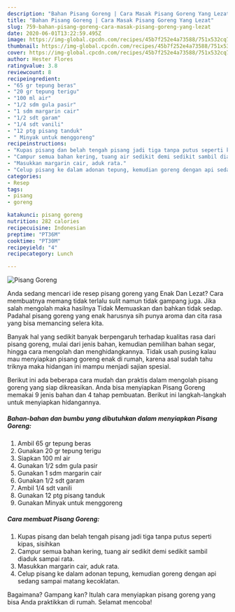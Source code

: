 ```yaml
---
description: "Bahan Pisang Goreng | Cara Masak Pisang Goreng Yang Lezat"
title: "Bahan Pisang Goreng | Cara Masak Pisang Goreng Yang Lezat"
slug: 759-bahan-pisang-goreng-cara-masak-pisang-goreng-yang-lezat
date: 2020-06-01T13:22:59.495Z
image: https://img-global.cpcdn.com/recipes/45b7f252e4a73588/751x532cq70/pisang-goreng-foto-resep-utama.jpg
thumbnail: https://img-global.cpcdn.com/recipes/45b7f252e4a73588/751x532cq70/pisang-goreng-foto-resep-utama.jpg
cover: https://img-global.cpcdn.com/recipes/45b7f252e4a73588/751x532cq70/pisang-goreng-foto-resep-utama.jpg
author: Hester Flores
ratingvalue: 3.8
reviewcount: 8
recipeingredient:
- "65 gr tepung beras"
- "20 gr tepung terigu"
- "100 ml air"
- "1/2 sdm gula pasir"
- "1 sdm margarin cair"
- "1/2 sdt garam"
- "1/4 sdt vanili"
- "12 ptg pisang tanduk"
- " Minyak untuk menggoreng"
recipeinstructions:
- "Kupas pisang dan belah tengah pisang jadi tiga tanpa putus seperti kipas, sisihkan"
- "Campur semua bahan kering, tuang air sedikit demi sedikit sambil diaduk sampai rata."
- "Masukkan margarin cair, aduk rata."
- "Celup pisang ke dalam adonan tepung, kemudian goreng dengan api sedang sampai matang kecoklatan."
categories:
- Resep
tags:
- pisang
- goreng

katakunci: pisang goreng 
nutrition: 282 calories
recipecuisine: Indonesian
preptime: "PT36M"
cooktime: "PT30M"
recipeyield: "4"
recipecategory: Lunch

---
```



![Pisang Goreng](https://img-global.cpcdn.com/recipes/45b7f252e4a73588/751x532cq70/pisang-goreng-foto-resep-utama.jpg)

Anda sedang mencari ide resep pisang goreng yang Enak Dan Lezat? Cara membuatnya memang tidak terlalu sulit namun tidak gampang juga. Jika salah mengolah maka hasilnya Tidak Memuaskan dan bahkan tidak sedap. Padahal pisang goreng yang enak harusnya sih punya aroma dan cita rasa yang bisa memancing selera kita.

Banyak hal yang sedikit banyak berpengaruh terhadap kualitas rasa dari pisang goreng, mulai dari jenis bahan, kemudian pemilihan bahan segar, hingga cara mengolah dan menghidangkannya. Tidak usah pusing kalau mau menyiapkan pisang goreng enak di rumah, karena asal sudah tahu triknya maka hidangan ini mampu menjadi sajian spesial.




Berikut ini ada beberapa cara mudah dan praktis dalam mengolah pisang goreng yang siap dikreasikan. Anda bisa menyiapkan Pisang Goreng memakai 9 jenis bahan dan 4 tahap pembuatan. Berikut ini langkah-langkah untuk menyiapkan hidangannya.

<!--inarticleads1-->

##### Bahan-bahan dan bumbu yang dibutuhkan dalam menyiapkan Pisang Goreng:

1. Ambil 65 gr tepung beras
1. Gunakan 20 gr tepung terigu
1. Siapkan 100 ml air
1. Gunakan 1/2 sdm gula pasir
1. Gunakan 1 sdm margarin cair
1. Gunakan 1/2 sdt garam
1. Ambil 1/4 sdt vanili
1. Gunakan 12 ptg pisang tanduk
1. Gunakan  Minyak untuk menggoreng




<!--inarticleads2-->

##### Cara membuat Pisang Goreng:

1. Kupas pisang dan belah tengah pisang jadi tiga tanpa putus seperti kipas, sisihkan
1. Campur semua bahan kering, tuang air sedikit demi sedikit sambil diaduk sampai rata.
1. Masukkan margarin cair, aduk rata.
1. Celup pisang ke dalam adonan tepung, kemudian goreng dengan api sedang sampai matang kecoklatan.




Bagaimana? Gampang kan? Itulah cara menyiapkan pisang goreng yang bisa Anda praktikkan di rumah. Selamat mencoba!
